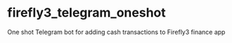 # firefly3_telegram_oneshot
One shot Telegram bot for adding cash transactions to Firefly3 finance app
